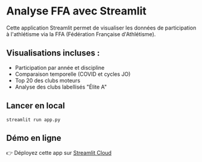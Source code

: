 
# Analyse FFA avec Streamlit

Cette application Streamlit permet de visualiser les données de participation à l'athlétisme via la FFA (Fédération Française d'Athlétisme).

## Visualisations incluses :
- Participation par année et discipline
- Comparaison temporelle (COVID et cycles JO)
- Top 20 des clubs moteurs
- Analyse des clubs labellisés "Élite A"

## Lancer en local
```
streamlit run app.py
```

## Démo en ligne
👉 Déployez cette app sur [Streamlit Cloud](https://streamlit.io/cloud)
